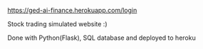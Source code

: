 https://ged-ai-finance.herokuapp.com/login

Stock trading simulated website :)

Done with Python(Flask), SQL database and deployed to heroku
